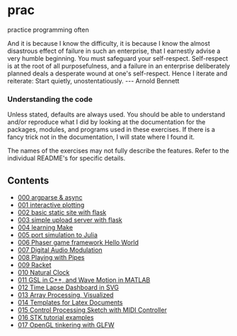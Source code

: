 # prac

practice programming often

And it is because I know the difficulty, it is because I 
know the almost disastrous effect of failure in such an
enterprise, that I earnestly advise a very humble beginning. 
You must safeguard your self-respect. Self-respect is at the 
root of all purposefulness, and a failure in an enterprise 
deliberately planned deals a desperate wound at one's
self-respect.  Hence I iterate and reiterate: Start quietly,
unostentatiously. --- Arnold Bennett


### Understanding the code

Unless stated, defaults are always used.  You should be able to understand
and/or reproduce what I did by looking at the documentation for the
packages, modules, and programs used in these exercises. If there is a fancy
trick not in the documentation, I will state where I found it.

The names of the exercises may not fully describe the features. Refer
to the individual README's for specific details.

## Contents

* [000 argparse & async](000)
* [001 interactive plotting](001)
* [002 basic static site with flask](002)
* [003 simple upload server with flask](003)
* [004 learning Make](004)
* [005 port simulation to Julia](005)
* [006 Phaser game framework Hello World](006)
* [007 Digital Audio Modulation](007)
* [008 Playing with Pipes](008)
* [009 Racket](009)
* [010 Natural Clock](010)
* [011 GSL in C++, and Wave Motion in MATLAB](011)
* [012 Time Lapse Dashboard in SVG](012)
* [013 Array Processing, Visualized](013)
* [014 Templates for Latex Documents](014)
* [015 Control Processing Sketch with MIDI Controller](015)
* [016 STK tutorial examples](016)
* [017 OpenGL tinkering with GLFW](017)